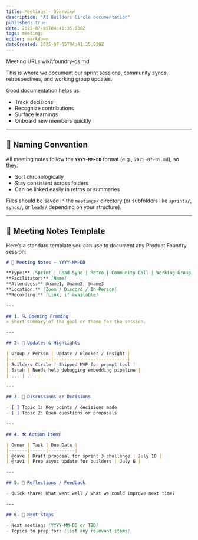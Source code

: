 ```yaml
---
title: Meetings - Overview
description: "AI Builders Circle documentation"
published: true
date: 2025-07-05T04:41:35.838Z
tags: meetings
editor: markdown
dateCreated: 2025-07-05T04:41:35.838Z
---
```


Meeting URLs wiki\foundry-os.md


This is where we document our sprint sessions, community syncs, retrospectives, and working group updates.

Good documentation helps us:
- Track decisions
- Recognize contributions
- Surface learnings
- Onboard new members quickly

---

## 📅 Naming Convention

All meeting notes follow the **`YYYY-MM-DD`** format (e.g., `2025-07-05.md`), so they:
- Sort chronologically
- Stay consistent across folders
- Can be linked easily in retros or summaries

Files should be saved in the `meetings/` directory (or subfolders like `sprints/`, `syncs/`, or `leads/` depending on your structure).

---

## 📘 Meeting Notes Template

Here’s a standard template you can use to document any Product Foundry session:

```markdown
# 📝 Meeting Notes – YYYY-MM-DD

**Type:** [Sprint | Lead Sync | Retro | Community Call | Working Group]  
**Facilitator:** [Name]  
**Attendees:** @name1, @name2, @name3  
**Location:** [Zoom / Discord / In-Person]  
**Recording:** [Link, if available]

---

## 1. 🔍 Opening Framing
> Short summary of the goal or theme for the session.

---

## 2. 💬 Updates & Highlights

| Group / Person | Update / Blocker / Insight |
|----------------|----------------------------|
| Builders Circle | Shipped MVP for prompt tool |
| Sarah | Needs help debugging embedding pipeline |
| ... | ... |

---

## 3. 🧠 Discussions or Decisions

- [ ] Topic 1: Key points / decisions made  
- [ ] Topic 2: Open questions or proposals

---

## 4. 🛠 Action Items

| Owner | Task | Due Date |
|-------|------|----------|
| @dave | Draft proposal for sprint 3 challenge | July 10 |
| @ravi | Prep async update for builders | July 6 |

---

## 5. 🙏 Reflections / Feedback

- Quick share: What went well / what we could improve next time?

---

## 6. 📌 Next Steps

- Next meeting: [YYYY-MM-DD or TBD]
- Topics to prep for: [list any relevant items]

